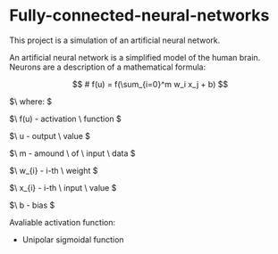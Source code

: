 # Fully-connected-neural-networks

This project is a simulation of an artificial neural network.

An artificial neural network is a simplified model of the human brain. Neurons are a description of a mathematical formula:

$$ # f(u) = f(\sum_{i=0}^m w_i x_j + b) $$

$\ where: \$

$\ f(u) - activation \\ function \$

$\ u - output \\ value \$

$\ m - amound \\ of \\ input \\ data \$

$\ w_{i} - i-th \\ weight \$

$\ x_{i} - i-th \\ input \\ value \$

$\ b - bias \$

Avaliable activation function:
- Unipolar sigmoidal function

